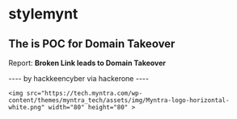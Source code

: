 # stylemynt
  <html>
  <head>
    <title>Myntra Security</title>
  </head>
   <body>
     <h2> The is POC for Domain Takeover</h2>
     <p>Report: <b> Broken Link leads to Domain Takeover </b></p>
     <p> ---- by hackkeencyber via hackerone ----</p>
     
    <img src="https://tech.myntra.com/wp-content/themes/myntra_tech/assets/img/Myntra-logo-horizontal-white.png" width="80" height="80" >    
  </body>
</html>
   
